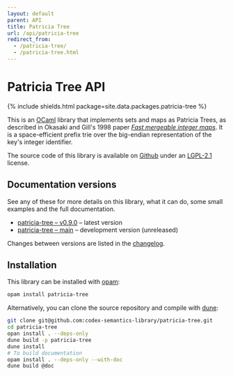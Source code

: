 ```yaml
---
layout: default
parent: API
title: Patricia Tree
url: /api/patricia-tree
redirect_from:
  - /patricia-tree/
  - /patricia-tree.html
---
```


# Patricia Tree API

{% include shields.html package=site.data.packages.patricia-tree %}

This is an [OCaml](https://ocaml.org/) library that implements sets and maps as
Patricia Trees, as described in Okasaki and Gill's 1998 paper
[*Fast mergeable integer maps*](https://www.semanticscholar.org/paper/Fast-Mergeable-Integer-Maps-Okasaki-Gill/23003be706e5f586f23dd7fa5b2a410cc91b659d).
It is a space-efficient prefix trie over the big-endian representation of
the key's integer identifier.

The source code of this library is available on [Github]("https://github.com/codex-semantics-library/patricia-tree)
under an [LGPL-2.1](https://choosealicense.com/licenses/lgpl-2.1/) license.

## Documentation versions

See any of these for more details on this library, what it can do, some
small examples and the full documentation.


- [patricia-tree – v0.9.0](v0.9.0/index.html) – latest version
- [patricia-tree – main](main/index.html) – development version (unreleased)

Changes between versions are listed in the
[changelog](https://github.com/codex-semantics-library/patricia-tree/blob/main/CHANGELOG.md).

## Installation

This library can be installed with [opam](https://opam.ocaml.org/):
```bash
opam install patricia-tree
```

Alternatively, you can clone the source repository and compile with [dune](https://dune.build/):
```bash
git clone git@github.com:codex-semantics-library/patricia-tree.git
cd patricia-tree
opan install . --deps-only
dune build -p patricia-tree
dune install
# To build documentation
opam install . --deps-only --with-doc
dune build @doc
```
